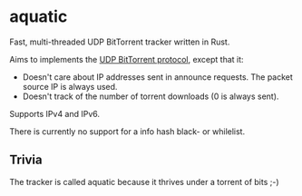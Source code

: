 # aquatic

Fast, multi-threaded UDP BitTorrent tracker written in Rust.

Aims to implements the [UDP BitTorrent protocol](https://libtorrent.org/udp_tracker_protocol.html), except that it:

  * Doesn't care about IP addresses sent in announce requests. The packet
    source IP is always used.
  * Doesn't track of the number of torrent downloads (0 is always sent). 

Supports IPv4 and IPv6.

There is currently no support for a info hash black- or whilelist.

## Trivia

The tracker is called aquatic because it thrives under a torrent of bits ;-)
